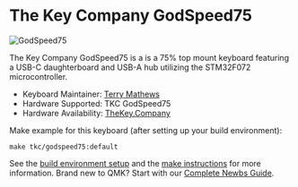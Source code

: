 # The Key Company GodSpeed75

![GodSpeed75](https://cdn.shopify.com/s/files/1/1679/2319/products/Godspeed75_white_infinikey-bow_720x.jpg?v=1580230323)

The Key Company GodSpeed75 is a  is a 75% top mount keyboard featuring a USB-C daughterboard and USB-A hub utilizing the STM32F072 microcontroller.

* Keyboard Maintainer: [Terry Mathews](https://github.com/TerryMathews/)
* Hardware Supported: TKC GodSpeed75
* Hardware Availability: [TheKey.Company](https://thekey.company/products/godspeed75)

Make example for this keyboard (after setting up your build environment):

    make tkc/godspeed75:default

See the [build environment setup](https://docs.qmk.fm/#/getting_started_build_tools) and the [make instructions](https://docs.qmk.fm/#/getting_started_make_guide) for more information. Brand new to QMK? Start with our [Complete Newbs Guide](https://docs.qmk.fm/#/newbs).

